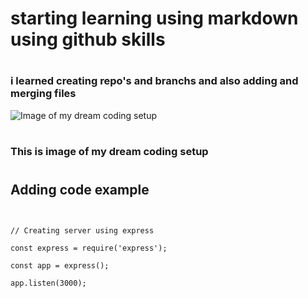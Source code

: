 # <h1> starting learning using markdown using github skills 
# <h3> i learned creating repo's and  branchs and also adding and merging files 


![ Image of my dream coding setup](https://cdn.autonomous.ai/static/upload/images/new_post/which-desk-setup-is-best-for-a-developer-379-1602744788208.jpg)
# <h3> This is image of my dream coding setup 

# <h2> Adding code example 
  ```
  
   
// Creating server using express
  
const express = require('express');
  
const app = express();
 
app.listen(3000);
  
  
  ```
  
